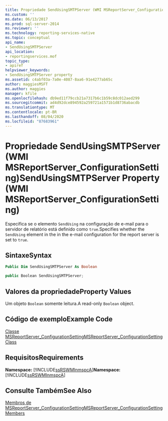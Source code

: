 ```yaml
---
title: Propriedade SendUsingSMTPServer (WMI MSReportServer_ConfigurationSetting) | Microsoft Docs
ms.custom: ''
ms.date: 06/13/2017
ms.prod: sql-server-2014
ms.reviewer: ''
ms.technology: reporting-services-native
ms.topic: conceptual
api_name:
- SendUsingSMTPServer
api_location:
- reportingservices.mof
topic_type:
- apiref
helpviewer_keywords:
- SendUsingSMTPServer property
ms.assetid: c4abf03a-7a0e-4087-8aa6-91e4277ab65c
author: maggiesMSFT
ms.author: maggies
manager: kfile
ms.openlocfilehash: db9ed11f79ccb21a7317b6c1b59c8dc012aed299
ms.sourcegitcommit: ad4d92dce894592a259721a1571b1d8736abacdb
ms.translationtype: MT
ms.contentlocale: pt-BR
ms.lasthandoff: 08/04/2020
ms.locfileid: "87683961"
---
```

# <a name="sendusingsmtpserver-property-wmi-msreportserver_configurationsetting"></a><span data-ttu-id="b7e20-102">Propriedade SendUsingSMTPServer (WMI MSReportServer_ConfigurationSetting)</span><span class="sxs-lookup"><span data-stu-id="b7e20-102">SendUsingSMTPServer Property (WMI MSReportServer_ConfigurationSetting)</span></span>
  <span data-ttu-id="b7e20-103">Especifica se o elemento `SendUsing` na configuração de e-mail para o servidor de relatório está definido como `true`.</span><span class="sxs-lookup"><span data-stu-id="b7e20-103">Specifies whether the `SendUsing` element in the in the e-mail configuration for the report server is set to `true`.</span></span>  
  
## <a name="syntax"></a><span data-ttu-id="b7e20-104">Sintaxe</span><span class="sxs-lookup"><span data-stu-id="b7e20-104">Syntax</span></span>  
  
```vb  
Public Dim SendUsingSMTPServer As Boolean  
```  
  
```csharp  
public Boolean SendUsingSMTPServer;  
```  
  
## <a name="property-values"></a><span data-ttu-id="b7e20-105">Valores da propriedade</span><span class="sxs-lookup"><span data-stu-id="b7e20-105">Property Values</span></span>  
 <span data-ttu-id="b7e20-106">Um objeto `Boolean` somente leitura.</span><span class="sxs-lookup"><span data-stu-id="b7e20-106">A read-only `Boolean` object.</span></span>  
  
## <a name="example-code"></a><span data-ttu-id="b7e20-107">Código de exemplo</span><span class="sxs-lookup"><span data-stu-id="b7e20-107">Example Code</span></span>  
 [<span data-ttu-id="b7e20-108">Classe MSReportServer_ConfigurationSetting</span><span class="sxs-lookup"><span data-stu-id="b7e20-108">MSReportServer_ConfigurationSetting Class</span></span>](msreportserver-configurationsetting-class.md)  
  
## <a name="requirements"></a><span data-ttu-id="b7e20-109">Requisitos</span><span class="sxs-lookup"><span data-stu-id="b7e20-109">Requirements</span></span>  
 <span data-ttu-id="b7e20-110">**Namespace:** [!INCLUDE[ssRSWMInmspcA](../../includes/ssrswminmspca-md.md)]</span><span class="sxs-lookup"><span data-stu-id="b7e20-110">**Namespace:** [!INCLUDE[ssRSWMInmspcA](../../includes/ssrswminmspca-md.md)]</span></span>  
  
## <a name="see-also"></a><span data-ttu-id="b7e20-111">Consulte Também</span><span class="sxs-lookup"><span data-stu-id="b7e20-111">See Also</span></span>  
 [<span data-ttu-id="b7e20-112">Membros de MSReportServer_ConfigurationSetting</span><span class="sxs-lookup"><span data-stu-id="b7e20-112">MSReportServer_ConfigurationSetting Members</span></span>](msreportserver-configurationsetting-members.md)  
  
  
